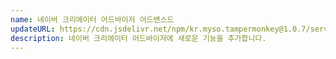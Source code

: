 ```yaml
---
name: 네이버 크리에이터 어드바이저 어드밴스드
updateURL: https://cdn.jsdelivr.net/npm/kr.myso.tampermonkey@1.0.7/service/com.naver.creator-advisor.user.js
description: 네이버 크리에이터 어드바이저에 새로운 기능을 추가합니다.
---
```

